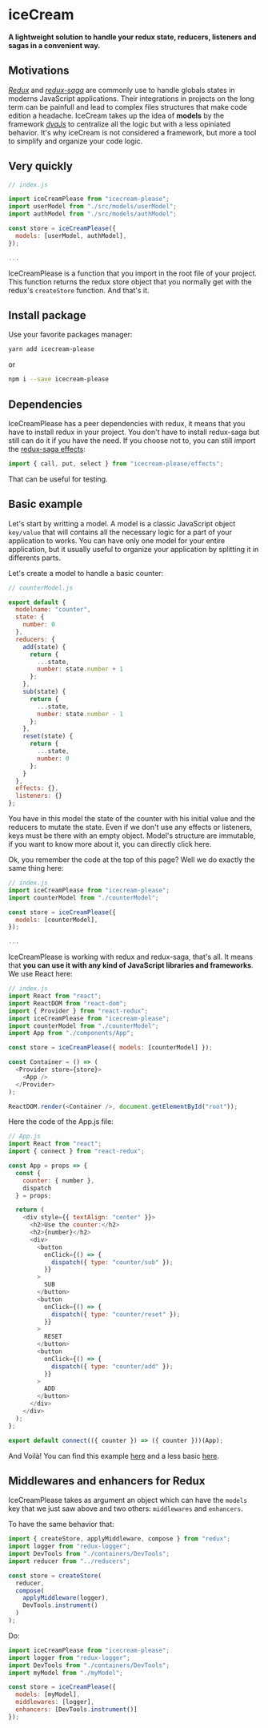 # iceCream

**A lightweight solution to handle your redux state, reducers, listeners and sagas in a convenient way.**

## Motivations

[*Redux*](https://redux.js.org/) and [*redux-saga*](https://redux-saga.js.org/) are commonly use to handle globals states in moderns JavaScript applications. Their integrations in projects on the long term can be painfull and lead to complex files structures that make code edition a headache. IceCream takes up the idea of **models** by the framework [*dvaJs*](https://dvajs.com/) to centralize all the logic but with a less opiniated behavior. It's why iceCream is not considered a framework, but more a tool to simplify and organize your code logic.

## Very quickly

```js
// index.js

import iceCreamPlease from "icecream-please";
import userModel from "./src/models/userModel";
import authModel from "./src/models/authModel";

const store = iceCreamPlease({
  models: [userModel, authModel],
});

...

```

IceCreamPlease is a function that you import in the root file of your project. This function returns the redux store object that you normally get with the redux's `createStore` function. And that's it.

## Install package

Use your favorite packages manager:

```bash
yarn add icecream-please
```

or

```bash
npm i --save icecream-please
```

## Dependencies

IceCreamPlease has a peer dependencies with redux, it means that you have to install redux in your project. You don't have to install redux-saga but still can do it if you have the need. If you choose not to, you can still import the [redux-saga effects](https://redux-saga.js.org/docs/api/):

```js
import { call, put, select } from "icecream-please/effects";
```

That can be useful for testing.

## Basic example

Let's start by writting a model.
A model is a classic JavaScript object `key/value` that will contains all the necessary logic for a part of your application to works.
You can have only one model for your entire application, but it usually useful to organize your application by splitting it in differents parts.

Let's create a model to handle a basic counter:

```js
// counterModel.js

export default {
  modelname: "counter",
  state: {
    number: 0
  },
  reducers: {
    add(state) {
      return {
        ...state,
        number: state.number + 1
      };
    },
    sub(state) {
      return {
        ...state,
        number: state.number - 1
      };
    },
    reset(state) {
      return {
        ...state,
        number: 0
      };
    }
  },
  effects: {},
  listeners: {}
};
```

You have in this model the state of the counter with his initial value and the reducers to mutate the state. Even if we don't use any effects or listeners, keys must be there with an empty object. Model's structure are immutable, if you want to know more about it, you can directly click here.

Ok, you remember the code at the top of this page? Well we do exactly the same thing here:

```js
// index.js
import iceCreamPlease from "icecream-please";
import counterModel from "./counterModel";

const store = iceCreamPlease({
  models: [counterModel],
});

...

```

IceCreamPlease is working with redux and redux-saga, that's all. It means that **you can use it with any kind of JavaScript libraries and frameworks**. We use React here:

```js
// index.js
import React from "react";
import ReactDOM from "react-dom";
import { Provider } from "react-redux";
import iceCreamPlease from "icecream-please";
import counterModel from "./counterModel";
import App from "./components/App";

const store = iceCreamPlease({ models: [counterModel] });

const Container = () => (
  <Provider store={store}>
    <App />
  </Provider>
);

ReactDOM.render(<Container />, document.getElementById("root"));
```

Here the code of the App.js file:

```js
// App.js
import React from "react";
import { connect } from "react-redux";

const App = props => {
  const {
    counter: { number },
    dispatch
  } = props;

  return (
    <div style={{ textAlign: "center" }}>
      <h2>Use the counter:</h2>
      <h2>{number}</h2>
      <div>
        <button
          onClick={() => {
            dispatch({ type: "counter/sub" });
          }}
        >
          SUB
        </button>
        <button
          onClick={() => {
            dispatch({ type: "counter/reset" });
          }}
        >
          RESET
        </button>
        <button
          onClick={() => {
            dispatch({ type: "counter/add" });
          }}
        >
          ADD
        </button>
      </div>
    </div>
  );
};

export default connect(({ counter }) => ({ counter }))(App);
```

And Voilà! You can find this example [here](https://github.com/icecreamjs/icecream/tree/master/examples/icp-basicexample) and a less basic [here](https://github.com/icecreamjs/icecream/tree/master/examples/icecream-example).

## Middlewares and enhancers for Redux

IceCreamPlease takes as argument an object which can have the `models` key that we just saw above and two others: `middlewares` and `enhancers`.

To have the same behavior that:

```js
import { createStore, applyMiddleware, compose } from "redux";
import logger from "redux-logger";
import DevTools from "./containers/DevTools";
import reducer from "../reducers";

const store = createStore(
  reducer,
  compose(
    applyMiddleware(logger),
    DevTools.instrument()
  )
);
```

Do:

```js
import iceCreamPlease from "icecream-please";
import logger from "redux-logger";
import DevTools from "./containers/DevTools";
import myModel from "./myModel";

const store = iceCreamPlease({
  models: [myModel],
  middlewares: [logger],
  enhancers: [DevTools.instrument()]
});
```
